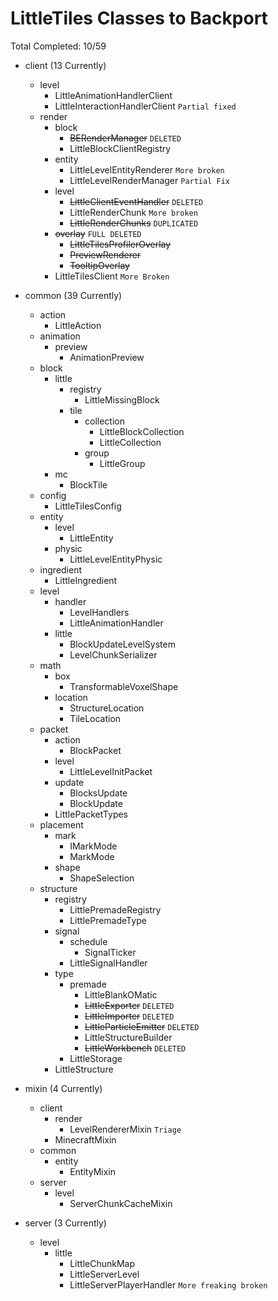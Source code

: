 # LittleTiles Classes to Backport
Total Completed: 10/59

- client (13 Currently)
    - level
        - LittleAnimationHandlerClient 
        - LittleInteractionHandlerClient `Partial fixed`
    - render
        - block
            - ~~BERenderManager~~ `DELETED`
            - LittleBlockClientRegistry
        - entity
            - LittleLevelEntityRenderer `More broken`
            - LittleLevelRenderManager ``Partial Fix``
        - level
            - ~~LittleClientEventHandler~~ ``DELETED``
            - LittleRenderChunk ``More broken``
            - ~~LittleRenderChunks~~ ``DUPLICATED``
        - ~~overlay~~ ``FULL DELETED``
            - ~~LittleTilesProfilerOverlay~~
            - ~~PreviewRenderer~~
            - ~~TooltipOverlay~~
        - LittleTilesClient ``More Broken``

- common (39 Currently)
    - action
        - LittleAction
    - animation
        - preview
            - AnimationPreview
    - block
        - little
            - registry
                - LittleMissingBlock
            - tile
                - collection
                    - LittleBlockCollection
                    - LittleCollection
                - group
                    - LittleGroup
        - mc
            - BlockTile
    - config
        - LittleTilesConfig
    - entity
        - level
            - LittleEntity
        - physic
            - LittleLevelEntityPhysic
    - ingredient
        - LittleIngredient
    - level
        - handler
            - LevelHandlers
            - LittleAnimationHandler
        - little
            - BlockUpdateLevelSystem
            - LevelChunkSerializer
    - math
        - box
            - TransformableVoxelShape
        - location
            - StructureLocation
            - TileLocation
    - packet
        - action
            - BlockPacket
        - level
            - LittleLevelInitPacket
        - update
            - BlocksUpdate
            - BlockUpdate
        - LittlePacketTypes
    - placement
        - mark
            - IMarkMode
            - MarkMode
        - shape
            - ShapeSelection
    - structure
        - registry
            - LittlePremadeRegistry
            - LittlePremadeType
        - signal
            - schedule
                - SignalTicker
            - LittleSignalHandler
        - type
            - premade
                - LittleBlankOMatic
                - ~~LittleExporter~~ ``DELETED``
                - ~~LittleImporter~~ ``DELETED``
                - ~~LittleParticleEmitter~~ ``DELETED``
                - LittleStructureBuilder
                - ~~LittleWorkbench~~ ``DELETED``
            - LittleStorage
        - LittleStructure

- mixin (4 Currently)
    - client
        - render
            - LevelRendererMixin ``Triage``
        - MinecraftMixin
    - common
        - entity
            - EntityMixin
    - server
        - level
            - ServerChunkCacheMixin

- server (3 Currently)
    - level
        - little
            - LittleChunkMap
            - LittleServerLevel
            - LittleServerPlayerHandler ``More freaking broken``